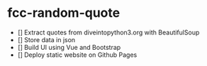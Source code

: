 # fcc-random-quote
- [] Extract quotes from diveintopython3.org with BeautifulSoup
- [] Store data in json
- [] Build UI using Vue and Bootstrap
- [] Deploy static website on Github Pages
